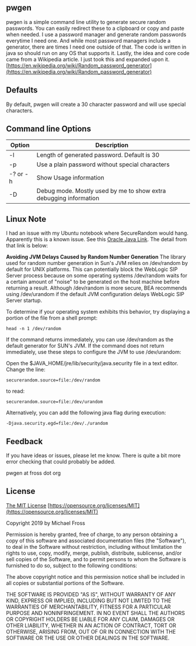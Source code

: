 

## pwgen

pwgen is a simple command line utility to generate secure random passwords.  You can easily redirect these to a clipboard or copy and paste when needed.
I use a password manager and generate random passwords everytime I need one.  And while most password managers include a generator, there are times I need one outside of that.
The code is written in java so should run on any OS that supports it.
Lastly, the idea and core code came from a Wikipedia article.  I just took this and expanded upon it.
[https://en.wikipedia.org/wiki/Random_password_generator](https://en.wikipedia.org/wiki/Random_password_generator)

## Defaults
By default, pwgen will create a 30 character password and will use special characters.

## Command line Options
|Option|Description  |
|--|--|
|-l|Length of generated password.  Default is 30|
|-p|Use a plain password without special characters|
|-? or -h| Show Usage information|
|-D|Debug mode.  Mostly used by me to show extra debugging information|

## Linux Note
I had an issue with my Ubuntu notebook where SecureRandom would hang.  Apparently this is a known issue.  See this [Oracle Java Link](https://docs.oracle.com/cd/E13209_01/wlcp/wlss30/configwlss/jvmrand.html).  The detail from that link is below:

**Avoiding JVM Delays Caused by Random Number Generation**
The library used for random number generation in Sun's JVM relies on /dev/random by default for UNIX platforms. This can potentially block the WebLogic SIP Server process because on some operating systems /dev/random waits for a certain amount of "noise" to be generated on the host machine before returning a result. Although /dev/random is more secure, BEA recommends using /dev/urandom if the default JVM configuration delays WebLogic SIP Server startup.

To determine if your operating system exhibits this behavior, try displaying a portion of the file from a shell prompt:

    head -n 1 /dev/random

If the command returns immediately, you can use /dev/random as the default generator for SUN's JVM. If the command does not return immediately, use these steps to configure the JVM to use /dev/urandom:

Open the $JAVA_HOME/jre/lib/security/java.security file in a text editor.
Change the line:

    securerandom.source=file:/dev/random

to read:

    securerandom.source=file:/dev/urandom

Alternatively, you can add the following java flag during execution:

    -Djava.security.egd=file:/dev/./urandom


## Feedback
If you have ideas or issues, please let me know.  There is quite a bit more error checking that could probably be added.

pwgen at fross dot org

## License
[The MIT License](https://opensource.org/licenses/MIT)  [https://opensource.org/licenses/MIT](https://opensource.org/licenses/MIT)

Copyright 2019 by Michael Fross

Permission is hereby granted, free of charge, to any person obtaining a copy of this software and associated documentation files (the "Software"), to deal in the Software without restriction, including without limitation the rights to use, copy, modify, merge, publish, distribute, sublicense, and/or sell copies of the Software, and to permit persons to whom the Software is furnished to do so, subject to the following conditions:

The above copyright notice and this permission notice shall be included in all copies or substantial portions of the Software.

THE SOFTWARE IS PROVIDED "AS IS", WITHOUT WARRANTY OF ANY KIND, EXPRESS OR IMPLIED, INCLUDING BUT NOT LIMITED TO THE WARRANTIES OF MERCHANTABILITY, FITNESS FOR A PARTICULAR PURPOSE AND NONINFRINGEMENT. IN NO EVENT SHALL THE AUTHORS OR COPYRIGHT HOLDERS BE LIABLE FOR ANY CLAIM, DAMAGES OR OTHER LIABILITY, WHETHER IN AN ACTION OF CONTRACT, TORT OR OTHERWISE, ARISING FROM, OUT OF OR IN CONNECTION WITH THE SOFTWARE OR THE USE OR OTHER DEALINGS IN THE SOFTWARE.

